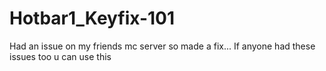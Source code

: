 # Hotbar1_Keyfix-101
Had an issue on my friends mc server so made a fix...
If anyone had these issues too u can use this

